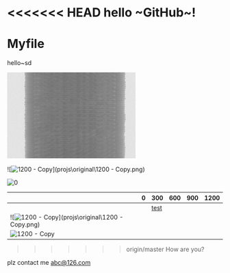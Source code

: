 <<<<<<< HEAD
hello ~GitHub~!
=======
# Myfile

hello~sd

 ![0](projs\original\0.png) 





![![1200 - Copy](file:///E:/Myfile/projs/original/1200%20-%20Copy.png?lastModify=1472038927)](projs\original\1200 - Copy.png)







 ![0](C:\Users\ZANGG\Desktop\0.png)



|                                          | 0    | 300            | 600  | 900  | 1200 |
| ---------------------------------------- | ---- | -------------- | ---- | ---- | ---- |
|                                          |      | [test](sdsdds) |      |      |      |
| ![![1200 - Copy](file:///E:/Myfile/projs/original/1200%20-%20Copy.png?lastModify=1472038927)](projs\original\1200 - Copy.png) |      |                |      |      |      |
| ![![1200 - Copy](file:///E:/Myfile/projs/original/1200%20-%20Copy.png?lastModify=1472038927)](file:///E:/Myfile/projs/original/1200%20-%20Copy.png?lastModify=1472038927) |      |                |      |      |      |

>>>>>>> origin/master
>>>>>>> How are you?

plz contact me   abc@126.com